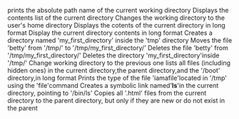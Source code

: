 prints the absolute path name of the current working directory
Displays the contents list of the current directory
Changes the working directory to the user's home directory
Displays the cotents of the current directory in long format
Display the current directory contents in long format
Creates a directory named 'my_first_directory' inside the 'tmp' directory
Moves the file 'betty' from '/tmp/' to '/tmp/my_first_directory/'
Deletes the file 'betty' from '/tmp/my_first_directory/'
Deletes the directory 'my_first_directory'inside '/tmp/'
Change working directory to the previous one
lists all files (including hidden ones) in the current directory,the parent directory,and the '/boot' directory,in long format
Prints the type of the file 'iamafile'located in '/tmp' using the 'file'command
Creates a symbolic link named'__ls__'in the current directory, pointing to '/bin/ls'
Copies all '.html' files from the current directory to the parent directory, but only if they are new or do not exist in the parent
